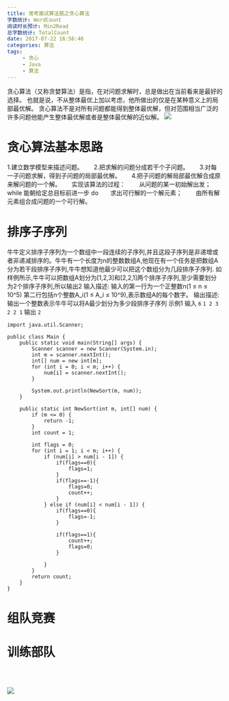 ```yaml
---
title: 常考面试算法题之贪心算法
字数统计: WordCount
阅读时长预计: Min2Read
总字数统计: TotalCount
date: 2017-07-22 16:56:46
categories: 算法
tags:
     - 贪心
     - Java
     - 算法
---
```

贪心算法（又称贪婪算法）是指，在对问题求解时，总是做出在当前看来是最好的选择。
也就是说，不从整体最优上加以考虑，他所做出的仅是在某种意义上的局部最优解。
贪心算法不是对所有问题都能得到整体最优解，但对范围相当广泛的许多问题他能产生整体最优解或者是整体最优解的近似解。
![](https://ss0.bdstatic.com/70cFvHSh_Q1YnxGkpoWK1HF6hhy/it/u=552733121,4021494863&fm=26&gp=0.jpg)
<!--more-->
# 贪心算法基本思路
1.建立数学模型来描述问题。　　
2.把求解的问题分成若干个子问题。　　
3.对每一子问题求解，得到子问题的局部最优解。　　
4.把子问题的解局部最优解合成原来解问题的一个解。　　
实现该算法的过程：　　
从问题的某一初始解出发；　　
while 能朝给定总目标前进一步 
do　　求出可行解的一个解元素；　　
由所有解元素组合成问题的一个可行解。

# 排序子序列
牛牛定义排序子序列为一个数组中一段连续的子序列,并且这段子序列是非递增或者非递减排序的。牛牛有一个长度为n的整数数组A,他现在有一个任务是把数组A分为若干段排序子序列,牛牛想知道他最少可以把这个数组分为几段排序子序列.
如样例所示,牛牛可以把数组A划分为[1,2,3]和[2,2,1]两个排序子序列,至少需要划分为2个排序子序列,所以输出2 
输入描述:
输入的第一行为一个正整数n(1 ≤ n ≤ 10^5)
第二行包括n个整数A_i(1 ≤ A_i ≤ 10^9),表示数组A的每个数字。
输出描述:
输出一个整数表示牛牛可以将A最少划分为多少段排序子序列
示例1
输入
`6`
`1 2 3 2 2 1`
输出
`2`
```
import java.util.Scanner;

public class Main {
    public static void main(String[] args) {
        Scanner scanner = new Scanner(System.in);
        int m = scanner.nextInt();
        int[] num = new int[m];
        for (int i = 0; i < m; i++) {
            num[i] = scanner.nextInt();
        }

        System.out.println(NewSort(m, num));
    }

    public static int NewSort(int m, int[] num) {
        if (m <= 0) {
            return -1;
        }
        int count = 1;

        int flags = 0;
        for (int i = 1; i < m; i++) {
            if (num[i] > num[i - 1]) {
                if(flags==0){
                    flags=1;
                }
                if(flags==-1){
                    flags=0;
                    count++;
                }
            } else if (num[i] < num[i - 1]) {
                if(flags==0){
                    flags=-1;
                }

                if(flags==1){
                    count++;
                    flags=0;
                }

            }
        }
        return count;
    }
}
```


# 组队竞赛

# 训练部队
```

```
<br/>

![](http://image54.360doc.com/DownloadImg/2012/08/2512/26388884_5.gif)